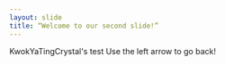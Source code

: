 ```yaml
---
layout: slide
title: “Welcome to our second slide!”
---
```

KwokYaTingCrystal's test
Use the left arrow to go back!
